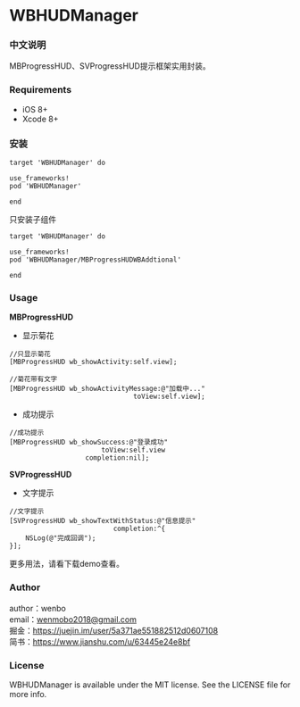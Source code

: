 # WBHUDManager

### 中文说明

MBProgressHUD、SVProgressHUD提示框架实用封装。

### Requirements

- iOS 8+
- Xcode 8+

### 安装

```
target 'WBHUDManager' do

use_frameworks!
pod 'WBHUDManager'

end
```

只安装子组件
```
target 'WBHUDManager' do

use_frameworks!
pod 'WBHUDManager/MBProgressHUDWBAddtional'

end
```

### Usage

**MBProgressHUD**
- 显示菊花
```
//只显示菊花
[MBProgressHUD wb_showActivity:self.view];

//菊花带有文字
[MBProgressHUD wb_showActivityMessage:@"加载中..."
                               toView:self.view];
```

- 成功提示
```
//成功提示
[MBProgressHUD wb_showSuccess:@"登录成功"
                       toView:self.view
                   completion:nil];
```

**SVProgressHUD**
- 文字提示
```
//文字提示
[SVProgressHUD wb_showTextWithStatus:@"信息提示"
                          completion:^{
    NSLog(@"完成回调");
}];
```
更多用法，请看下载demo查看。

### Author

author：wenbo   
email：wenmobo2018@gmail.com     
掘金：https://juejin.im/user/5a371ae551882512d0607108      
简书：https://www.jianshu.com/u/63445e24e8bf

### License

WBHUDManager is available under the MIT license. See the LICENSE file for more info.
